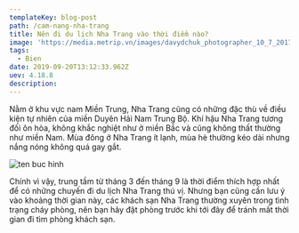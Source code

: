 ```yaml
---
templateKey: blog-post
path: /cam-nang-nha-trang
title: Nên đi du lịch Nha Trang vào thời điểm nào?
image: 'https://media.metrip.vn/images/davydchuk_photographer_10_7_2017_15_19_55_659.jpg' 
tags:
  - Bien
date: 2019-09-20T13:12:33.962Z
uev: 4.18.8
description:
---
```


Nằm ở khu vực nam Miền Trung, Nha Trang cũng có những đặc thù về điều kiện tự nhiên của miền Duyên Hải Nam Trung Bộ. Khí hậu Nha Trang tương đối ôn hòa, không khắc nghiệt như ở miền Bắc và cũng không thất thường như miền Nam. Mùa đông ở Nha Trang ít lạnh, mùa hè thường kéo dài nhưng nắng nóng không quá gay gắt.

![ten buc hinh](https://www.vietfuntravel.com.vn/image/data/Blog/kinh-nghiem/du-lich-nha-trang-nen-di-vao-thang-may/du-lich-nha-trang-nen-di-vao-thang-may-2.jpg "ten buc hinh")

Chính vì vậy, trung tầm từ tháng 3 đến tháng 9 là thời điểm thích hợp nhất để có những chuyến đi du lịch Nha Trang thú vị. Nhưng bạn cũng cần lưu ý vào khoảng thời gian này, các khách sạn Nha Trang thường xuyên trong tình trạng cháy phòng, nên bạn hãy đặt phòng trước khi tới đây để tránh mất thời gian đi tìm phòng khách sạn.